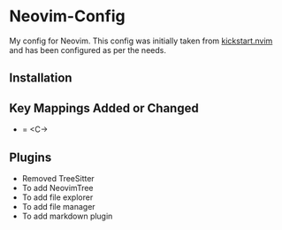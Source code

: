 # Neovim-Config

My config for Neovim. This config was initially taken from [kickstart.nvim](https://github.com/nvim-lua/kickstart.nvim) and has been configured as per the needs.

## Installation ##

## Key Mappings Added or Changed ##

- <Esc> = <C-\> <C-n>


## Plugins ##

- Removed TreeSitter
- To add NeovimTree
- To add file explorer
- To add file manager
- To add markdown plugin
